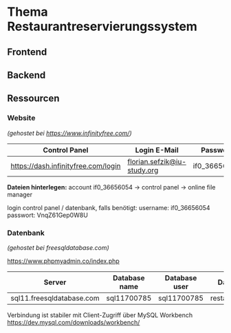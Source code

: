 # Thema Restaurantreservierungssystem

## Frontend

## Backend

## Ressourcen

### Website

_(gehostet bei https://www.infinityfree.com/)_

| Control Panel | Login E-Mail | Passwort | Websitelink |
| --- | --- | --- | --- |
| https://dash.infinityfree.com/login | florian.sefzik@iu-study.org | if0_36656054 | restaurantreservierung.42web.io |

__Dateien hinterlegen:__ account if0_36656054 -> control panel -> online file manager

login control panel / datenbank, falls benötigt:
username: if0_36656054
passwort: VnqZ61Gep0W8U



### Datenbank

_(gehostet bei freesqldatabase.com)_

https://www.phpmyadmin.co/index.php

| Server | Database name | Database user | Database password | Port number |
| --- | --- | --- | --- | --- |
| sql11.freesqldatabase.com | sql11700785 | sql11700785 | restaurantteam1backend | 3306 |

Verbindung ist stabiler mit Client-Zugriff über MySQL Workbench https://dev.mysql.com/downloads/workbench/
